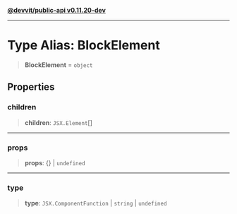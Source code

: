 [**@devvit/public-api v0.11.20-dev**](../README.md)

---

# Type Alias: BlockElement

> **BlockElement** = `object`

## Properties

<a id="children"></a>

### children

> **children**: `JSX.Element`[]

---

<a id="props"></a>

### props

> **props**: \{\} \| `undefined`

---

<a id="type"></a>

### type

> **type**: `JSX.ComponentFunction` \| `string` \| `undefined`

